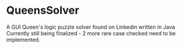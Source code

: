 # QueensSolver
A GUI Queen's logic puzzle solver found on Linkedin written in Java
Currently still being finalized - 2 more rare case checked need to be implemented. 

